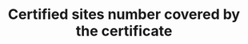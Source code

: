 ---
title: 'Certified sites number covered by the certificate'
field: 'is.certificate.sites'
slug: 'is-certificate-sites'
description: 'The number of individual sites covered by a certificate'
required: False
module: 'Certified Resource or Site'
cluster: 'Certification'
policy: 'Free value. Single value only.'
layout: 'home'
---